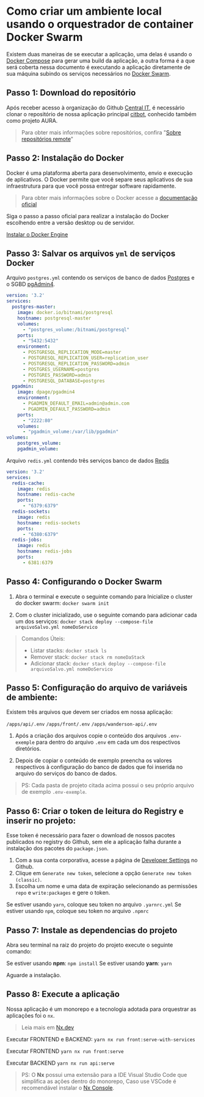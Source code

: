 # Como criar um ambiente local usando o orquestrador de container Docker Swarm
Existem duas maneiras de se executar a aplicação, uma delas é usando o [Docker Compose](https://docs.docker.com/compose/) para gerar uma build da aplicação, a outra forma é a que será coberta nessa documento é executando a aplicação diretamente de sua máquina subindo os serviços necessários no [Docker Swarm](https://docs.docker.com/engine/swarm/).

## Passo 1: Download do repositório
Após receber acesso à organização do Github [Central IT](https://github.com/centralit-governanca-corporativa), é necessário clonar o repositório de nossa aplicação principal [citbot](https://github.com/centralit-governanca-corporativa/citbot), conhecido também como projeto AURA.

>Para obter mais informações sobre repositórios, confira "[Sobre repositórios remote](https://docs.github.com/pt/get-started/getting-started-with-git/about-remote-repositories)"

## Passo 2: Instalação do Docker
Docker é uma plataforma aberta para desenvolvimento, envio e execução de aplicativos. O Docker permite que você separe seus aplicativos de sua infraestrutura para que você possa entregar software rapidamente.

> Para obter mais informações sobre o Docker acesse a [documentação oficial](https://docs.docker.com/)

Siga o passo a passo oficial para realizar a instalação do Docker escolhendo entre a versão desktop ou de servidor.

[Instalar o Docker Engine](https://docs.docker.com/engine/install/)

## Passo 3: Salvar os arquivos  `yml` de serviços Docker
Arquivo `postgres.yml` contendo os serviços de banco de dados [Postgres](https://www.postgresql.org/) e  o SGBD [pgAdmin4](https://www.pgadmin.org/).
```yml
version: '3.2'
services:
  postgres-master:
    image: docker.io/bitnami/postgresql
    hostname: postgresql-master
    volumes:
      - "postgres_volume:/bitnami/postgresql"
    ports: 
      - "5432:5432"
    environment:
      - POSTGRESQL_REPLICATION_MODE=master
      - POSTGRESQL_REPLICATION_USER=replication_user
      - POSTGRESQL_REPLICATION_PASSWORD=admin
      - POSTGRES_USERNAME=postgres
      - POSTGRES_PASSWORD=admin
      - POSTGRESQL_DATABASE=postgres
  pgadmin:
    image: dpage/pgadmin4
    environment: 
      - PGADMIN_DEFAULT_EMAIL=admin@admin.com
      - PGADMIN_DEFAULT_PASSWORD=admin
    ports:
      - "2222:80"
    volumes:
      - "pgadmin_volume:/var/lib/pgadmin"
volumes:
    postgres_volume:
    pgadmin_volume:
```

Arquivo `redis.yml`  contendo três serviços banco de dados [Redis](https://redis.io/)
```yml
version: '3.2'
services:
  redis-cache: 
    image: redis
    hostname: redis-cache
    ports: 
      - "6379:6379"
  redis-sockets:
    image: redis
    hostname: redis-sockets
    ports:
      - "6380:6379"
  redis-jobs:
    image: redis
    hostname: redis-jobs
    ports:
      - 6381:6379
```

## Passo 4: Configurando o Docker Swarm
1. Abra o terminal e execute o seguinte comando para Inicialize o cluster do docker swarm: 
`docker swarm init`

2. Com o cluster inicializado, use o seguinte comando para adicionar cada um dos serviços:
`docker stack deploy --compose-file arquivoSalvo.yml nomeDoServico`

>Comandos Úteis:
>- Listar stacks: `docker stack ls`
>- Remover stack: `docker stack rm nomeDaStack`
>- Adicionar stack: `docker stack deploy --compose-file arquivoSalvo.yml nomeDoServico`

## Passo 5: Configuração do arquivo de variáveis de ambiente:

Existem três arquivos que devem ser criados em nossa aplicação:

`/apps/api/.env`
`/apps/front/.env`
`/apps/wanderson-api/.env`

1. Após a criação dos arquivos copie o conteúdo dos arquivos `.env-exemple` para dentro do arquivo `.env` em cada um dos respectivos diretórios.

2. Depois de copiar o conteúdo de exemplo preencha os valores respectivos à configuração do banco de dados que foi inserida no arquivo do serviços do banco de dados.

> PS: Cada pasta de projeto citada acima possui o seu próprio arquivo de exemplo `.env-exemple`.

## Passo 6: Criar o token de leitura do Registry e inserir no projeto:
Esse token é necessário para fazer o download de nossos pacotes publicados no registry do Github, sem ele a aplicação falha durante a instalação dos pacotes do `package.json`.

1. Com a sua conta corporativa, acesse a página de [Developer Settings](https://github.com/settings/tokens) no Github.
2. Clique em `Generate new token`, selecione a opção `Generate new token (classic)`.
3. Escolha um nome e uma data de expiração selecionando as permissões `repo` e `write:packages` e gere o token.

Se estiver usando `yarn`, coloque seu token no arquivo `.yarnrc.yml`
Se estiver usando `npm`, coloque seu token no arquivo `.npmrc`

## Passo 7: Instale as dependencias do projeto

Abra seu terminal na raiz do projeto do projeto execute o seguinte comando:

Se estiver usando **npm**: `npm install`
Se estiver usando **yarn**: `yarn`

Aguarde a instalação.

## Passo 8: Execute a aplicação
Nossa aplicação é um monorepo e a tecnologia adotada para orquestrar as aplicações foi o `nx`.

> Leia mais em [Nx.dev](https://nx.dev/)

Executar FRONTEND e BACKEND:
`yarn nx run front:serve-with-services`

Executar FRONTEND
`yarn nx run front:serve`

Executar BACKEND
`yarn nx run api:serve`

>PS: O **Nx** possui uma extensão para a IDE Visual Studio Code que simplifica as ações dentro do monorepo, Caso use VSCode é recomendável instalar o [Nx Console](https://marketplace.visualstudio.com/items?itemName=nrwl.angular-console).
